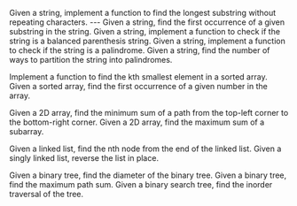 Given a string, implement a function to find the longest substring without repeating characters. ---
Given a string, find the first occurrence of a given substring in the string.
Given a string, implement a function to check if the string is a balanced parenthesis string.
Given a string, implement a function to check if the string is a palindrome.
Given a string, find the number of ways to partition the string into palindromes.

Implement a function to find the kth smallest element in a sorted array.
Given a sorted array, find the first occurrence of a given number in the array.

Given a 2D array, find the minimum sum of a path from the top-left corner to the bottom-right corner.
Given a 2D array, find the maximum sum of a subarray.

Given a linked list, find the nth node from the end of the linked list.
Given a singly linked list, reverse the list in place.

Given a binary tree, find the diameter of the binary tree.
Given a binary tree, find the maximum path sum.
Given a binary search tree, find the inorder traversal of the tree.
